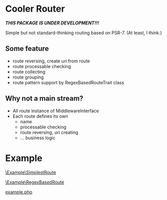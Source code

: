 
# Cooler Router

***THIS PACKAGE IS UNDER DEVELOPMENT!!!***

Simple but not standard-thinking routing based on PSR-7. (At least, I think.)

## Some feature

- route reversing, create uri from route
- route processable checking
- route collecting
- route grouping
- route pattern support by RegexBasedRouteTrait class


## Why not a main stream?

- All route instance of MiddlewareInterface
- Each route defines its own
    - name
    - processable checking
    - route reversing, uri creating
    - ... business logic


# Example

[\Example\SimplestRoute](examples/classes/SimplestRoute.php)

[\Example\RegexBasedRoute](examples/classes/RegexBasedRoute.php)

[example.php](examples/example.php)

